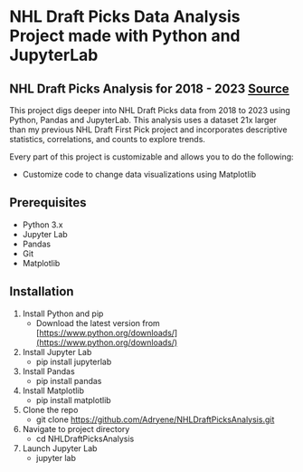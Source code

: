 # NHL Draft Picks Data Analysis Project made with Python and JupyterLab

## NHL Draft Picks Analysis for 2018 - 2023 [Source](https://records.nhl.com/draft/draft-picks?year=2023) 

This project digs deeper into NHL Draft Picks data from 2018 to 2023 using Python, Pandas and JupyterLab. 
This analysis uses a dataset 21x larger than my previous NHL Draft First Pick project and incorporates descriptive statistics, correlations, and counts to explore trends.

Every part of this project is customizable and allows you to do the following:

* Customize code to change data visualizations using Matplotlib
  
## Prerequisites
  * Python 3.x
  * Jupyter Lab
  * Pandas
  * Git
  * Matplotlib

## Installation
1. Install Python and pip
    * Download the latest version from [https://www.python.org/downloads/](https://www.python.org/downloads/)
2. Install Jupyter Lab
    * pip install jupyterlab
3. Install Pandas
    * pip install pandas
4. Install Matplotlib
    * pip install matplotlib
5. Clone the repo
    * git clone https://github.com/Adryene/NHLDraftPicksAnalysis.git
6. Navigate to project directory
    * cd NHLDraftPicksAnalysis
7. Launch Jupyter Lab
    * jupyter lab
